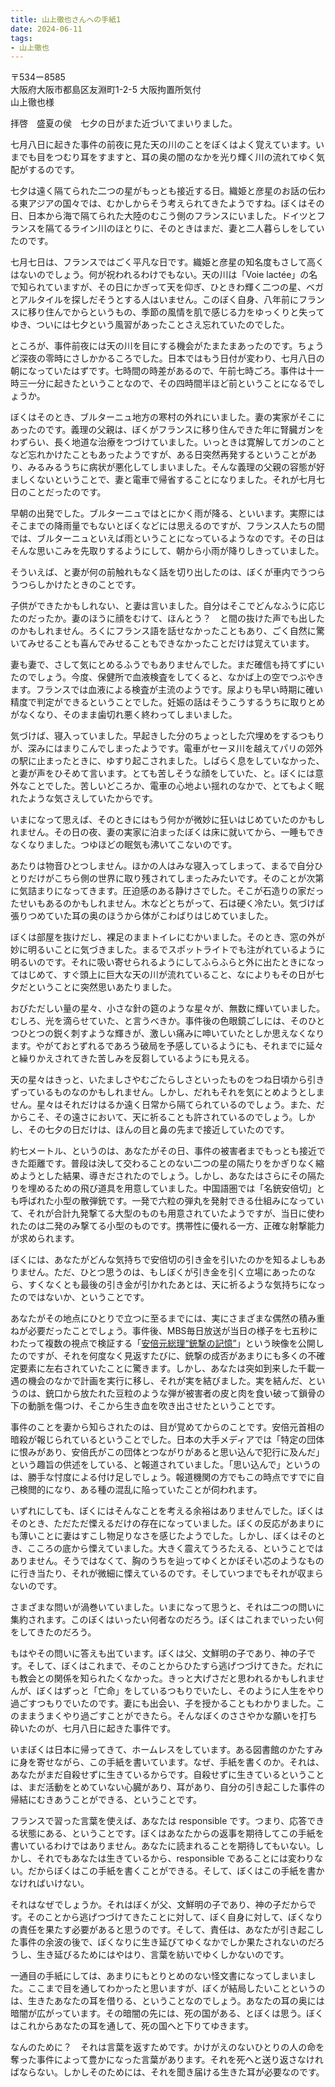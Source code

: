 ```yaml
---
title: 山上徹也さんへの手紙1
date: 2024-06-11
tags:
- 山上徹也
---
```


〒534ー8585  
大阪府大阪市都島区友淵町1-2-5 大阪拘置所気付  
山上徹也様

拝啓　盛夏の侯　七夕の日がまた近づいてまいりました。

七月八日に起きた事件の前夜に見た天の川のことをぼくはよく覚えています。いまでも目をつむり耳をすますと、耳の奥の闇のなかを光り輝く川の流れてゆく気配がするのです。

七夕は遠く隔てられた二つの星がもっとも接近する日。織姫と彦星のお話の伝わる東アジアの国々では、むかしからそう考えられてきたようですね。ぼくはその日、日本から海で隔てられた大陸のむこう側のフランスにいました。ドイツとフランスを隔てるライン川のほとりに、そのときはまだ、妻と二人暮らしをしていたのです。

七月七日は、フランスではごく平凡な日です。織姫と彦星の知名度もさして高くはないのでしょう。何が祝われるわけでもない。天の川は「Voie lactée」の名で知られていますが、その日にかぎって天を仰ぎ、ひときわ輝く二つの星、ベガとアルタイルを探しだそうとする人はいません。このぼく自身、八年前にフランスに移り住んでからというもの、季節の風情を肌で感じる力をゆっくりと失ってゆき、ついには七夕という風習があったことさえ忘れていたのでした。

ところが、事件前夜には天の川を目にする機会がたまたまあったのです。ちょうど深夜の零時にさしかかるころでした。日本ではもう日付が変わり、七月八日の朝になっていたはずです。七時間の時差があるので、午前七時ごろ。事件は十一時三一分に起きたということなので、その四時間半ほど前ということになるでしょうか。

ぼくはそのとき、ブルターニュ地方の寒村の外れにいました。妻の実家がそこにあったのです。義理の父親は、ぼくがフランスに移り住んできた年に腎臓ガンをわずらい、長く地道な治療をつづけていました。いっときは寛解してガンのことなど忘れかけたこともあったようですが、ある日突然再発するということがあり、みるみるうちに病状が悪化してしまいました。そんな義理の父親の容態が好ましくないということで、妻と電車で帰省することになりました。それが七月七日のことだったのです。

早朝の出発でした。ブルターニュではとにかく雨が降る、といいます。実際にはそこまでの降雨量でもないとぼくなどには思えるのですが、フランス人たちの間では、ブルターニュといえば雨ということになっているようなのです。その日はそんな思いこみを先取りするようにして、朝から小雨が降りしきっていました。

そういえば、と妻が何の前触れもなく話を切り出したのは、ぼくが車内でうつらうつらしかけたときのことです。

子供ができたかもしれない、と妻は言いました。自分はそこでどんなふうに応じたのだったか。妻のほうに顔をむけて、ほんとう？　と間の抜けた声でも出したのかもしれません。ろくにフランス語を話せなかったこともあり、ごく自然に驚いてみせることも喜んでみせることもできなかったことだけは覚えています。

妻も妻で、さして気にとめるふうでもありませんでした。まだ確信も持てずにいたのでしょう。今度、保健所で血液検査をしてくると、なかば上の空でつぶやきます。フランスでは血液による検査が主流のようです。尿よりも早い時期に確い精度で判定ができるということでした。妊娠の話はそうこうするうちに取りとめがなくなり、そのまま歯切れ悪く終わってしまいました。

気づけば、寝入っていました。早起きした分のちょっとした穴埋めをするつもりが、深みにはまりこんでしまったようです。電車がセーヌ川を越えてパリの郊外の駅に止まったときに、ゆすり起こされました。しばらく息をしていなかった、と妻が声をひそめて言います。とても苦しそうな顔をしていた、と。ぼくには意外なことでした。苦しいどころか、電車の心地よい揺れのなかで、とてもよく眠れたような気さえしていたからです。

いまになって思えば、そのときにはもう何かが微妙に狂いはじめていたのかもしれません。その日の夜、妻の実家に泊まったぼくは床に就いてから、一睡もできなくなりました。つゆほどの眠気も沸いてこないのです。

あたりは物音ひとつしません。ほかの人はみな寝入ってしまって、まるで自分ひとりだけがこちら側の世界に取り残されてしまったみたいです。そのことが次第に気詰まりになってきます。圧迫感のある静けさでした。そこが石造りの家だったせいもあるのかもしれません。木などとちがって、石は硬く冷たい。気づけば張りつめていた耳の奥のほうから体がこわばりはじめていました。

ぼくは部屋を抜けだし、裸足のままトイレにむかいました。そのとき、窓の外が妙に明るいことに気づきました。まるでスポットライトでも注がれているように明るいのです。それに吸い寄せられるようにしてふらふらと外に出たときになってはじめて、すぐ頭上に巨大な天の川が流れていること、なによりもその日が七夕だということに突然思いあたりました。

おびただしい量の星々、小さな針の筵のような星々が、無数に輝いていました。むしろ、光を滴らせていた、と言うべきか。事件後の色眼鏡ごしには、そのひとつひとつの鋭く刺すような輝きが、激しい痛みに呻いていたとしか思えなくなります。やがておとずれるであろう破局を予感しているようにも、それまでに延々と繰りかえされてきた苦しみを反芻しているようにも見える。

天の星々はきっと、いたましさやむごたらしさといったものをつね日頃から引きずっているものなのかもしれません。しかし、だれもそれを気にとめようとしません。星々はそれだけはるか遠く日常から隔てられているのでしょう。また、だからこそ、その遠さにおいて、天に祈ることも許されているのでしょう。しかし、その七夕の日だけは、ほんの目と鼻の先まで接近していたのです。

約七メートル、というのは、あなたがその日、事件の被害者までもっとも接近できた距離です。普段は決して交わることのない二つの星の隔たりをかぎりなく縮めようとした結果、導きだされたのでしょう。しかし、あなたはさらにその隔たりを埋めるための飛び道具を用意していました。中国語圏では「名銃安倍切」とも呼ばれた小型の散弾銃です。一発で六粒の弾丸を発射できる仕組みになっていて、それが合計九発撃てる大型のものも用意されていたようですが、当日に使われたのは二発のみ撃てる小型のものです。携帯性に優れる一方、正確な射撃能力が求められます。

ぼくには、あなたがどんな気持ちで安倍切の引き金を引いたのかを知るよしもありません。ただ、ひとつ思うのは、もしぼくが引き金を引く立場にあったのなら、すくなくとも最後の引き金が引かれたあとは、天に祈るような気持ちになったのではないか、ということです。

あなたがその地点にひとりで立つに至るまでには、実にさまざまな偶然の積み重ねが必要だったことでしょう。事件後、MBS毎日放送が当日の様子を七五秒にわたって複数の視点で検証する「[安倍元総理“銃撃の記憶”](https://www.mbs.jp/news/abe0708/graphics/)」という映像を公開したのですが、それを何度なく見返すたびに、銃撃の成否があまりにも多くの不確定要素に左右されていたことに驚きます。しかし、あなたは突如到来した千載一遇の機会のなかで計画を実行に移し、それが実を結びました。実を結んだ、というのは、銃口から放たれた豆粒のような弾が被害者の皮と肉を食い破って鎖骨の下の動脈を傷つけ、そこから生き血を吹き出させたということです。

事件のことを妻から知らされたのは、目が覚めてからのことです。安倍元首相の暗殺が報じられているということでした。日本の大手メディアでは「特定の団体に恨みがあり、安倍氏がこの団体とつながりがあると思い込んで犯行に及んだ」という趣旨の供述をしている、と報道されていました。「思い込んで」というのは、勝手な忖度による付け足しでしょう。報道機関の方でもこの時点ですでに自己検閲的になり、ある種の混乱に陥っていたことが伺われます。

いずれにしても、ぼくにはそんなことを考える余裕はありませんでした。ぼくはそのとき、ただただ慄えるだけの存在になっていました。ぼくの反応があまりにも薄いことに妻はすこし物足りなさを感じたようでした。しかし、ぼくはそのとき、こころの底から慄えていました。大きく震えてうろたえる、ということではありません。そうではなくて、胸のうちを辿ってゆくとかぼそい芯のようなものに行き当たり、それが微細に慄えているのです。そしていつまでもそれが収まらないのです。

さまざまな問いが渦巻いていました。いまになって思うと、それは二つの問いに集約されます。このぼくはいったい何者なのだろう。ぼくはこれまでいったい何をしてきたのだろう。

もはやその問いに答えも出ています。ぼくは父、文鮮明の子であり、神の子です。そして、ぼくはこれまで、そのことからひたすら逃げつづけてきた。だれにも教会との関係を知られたくなかった。きっと大げさだと思われるかもしれませんが、ぼくはずっと「亡命」をしているつもりでいたし、そのように人生をやり過ごすつもりでいたのです。妻にも出会い、子を授かることもわかりました。このままうまくやり過ごすことができたら。そんなぼくのささやかな願いを打ち砕いたのが、七月八日に起きた事件です。

いまぼくは日本に帰ってきて、ホームレスをしています。ある図書館のかたすみに身を寄せながら、この手紙を書いています。なぜ、手紙を書くのか。それは、あなたがまだ自殺せずに生きているからです。自殺せずに生きているということは、まだ活動をとめていない心臓があり、耳があり、自分の引き起こした事件の帰結にむきあうことができる、ということです。

フランスで習った言葉を使えば、あなたは responsible です。つまり、応答できる状態にある、ということです。ぼくはあなたからの返事を期待してこの手紙を書いているわけではありません。あなたに読まれることを期待してもいない。しかし、それでもあなたは生きているから、responsible であることには変わりない。だからぼくはこの手紙を書くことができる。そして、ぼくはこの手紙を書かなければいけない。

それはなぜでしょうか。それはぼくが父、文鮮明の子であり、神の子だからです。そのことから逃げつづけてきたことに対して、ぼく自身に対して、ぼくなりの責任を果たす必要があると思うのです。そして、責任は、あなたが引き起こした事件の余波の後で、ぼくなりに生き延びてゆくなかでしか果たされないのだろうし、生き延びるためにはやはり、言葉を紡いでゆくしかないのです。

一通目の手紙にしては、あまりにもとりとめのない怪文書になってしまいました。ここまで目を通してわかったと思いますが、ぼくが結局したいことというのは、生きたあなたの耳を借りる、ということなのでしょう。あなたの耳の奥には暗闇が広がっています。その暗闇の先には、死の国がある、とぼくは思う。ぼくはこれからあなたの耳を通して、死の国へと下りてゆきます。

なんのために？　それは言葉を返すためです。かけがえのないひとりの人の命を奪った事件によって豊かになった言葉があります。それを死へと送り返さなければならない。しかしそのためには、それを聞き届ける生きた耳が必要なのです。